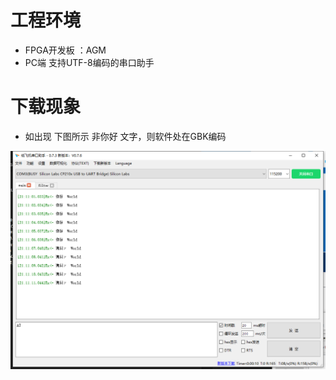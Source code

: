 # 工程环境

+ FPGA开发板 ：AGM
+ PC端 支持UTF-8编码的串口助手



# 下载现象

- 如出现 下图所示 非你好 文字，则软件处在GBK编码



![Finish](Finish.png)
